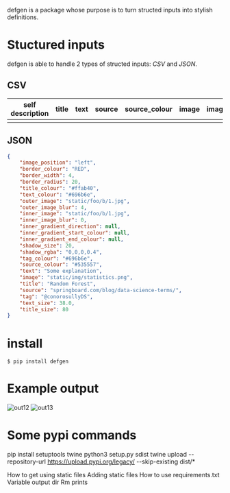 defgen is a package whose purpose is to turn structed inputs into stylish definitions.

# Stuctured inputs

defgen is able to handle 2 types of structed inputs: _CSV_ and _JSON_.

## CSV

| self description | title | text | source | source_colour | image | image_position | outer_image | outer_image_blur | inner_image | inner_image_blur | inner_gradient_direction | inner_gradient_start_colour | inner_gradient_end_colour | border_colour | border_width | border_radius | shadow_size | shadow_rgba | title_colour | text_colour | tag_colour | tag | font |
|------------------|-------|------|--------|---------------|-------|----------------|-------------|------------------|-------------|------------------|--------------------------|-----------------------------|---------------------------|---------------|--------------|---------------|-------------|-------------|--------------|-------------|------------|-----|------|
|                  |       |      |        |               |       |                |             |                  |             |                  |                          |                             |                           |               |              |               |             |             |              |             |            |     |      |

## JSON

```JSON
{
    "image_position": "left",
    "border_colour": "RED",
    "border_width": 4,
    "border_radius": 20,
    "title_colour": "#ffab40",
    "text_colour": "#696b6e",
    "outer_image": "static/foo/b/1.jpg",
    "outer_image_blur": 4,
    "inner_image": "static/foo/b/1.jpg",
    "inner_image_blur": 0,
    "inner_gradient_direction": null,
    "inner_gradient_start_colour": null,
    "inner_gradient_end_colour": null,
    "shadow_size": 20,
    "shadow_rgba": "0,0,0,0.4",
    "tag_colour": "#696b6e",
    "source_colour": "#535557",
    "text": "Some explanation",
    "image": "static/img/statistics.png",
    "title": "Random Forest",
    "source": "springboard.com/blog/data-science-terms/",
    "tag": "@conorosullyDS",
    "text_size": 38.0,
    "title_size": 80
}
```

# install
```
$ pip install defgen
```

# Example output
![out12](https://user-images.githubusercontent.com/41017214/109725016-313a4280-7bb9-11eb-91fb-8389f41eae44.jpg)
![out13](https://user-images.githubusercontent.com/41017214/109725093-4a42f380-7bb9-11eb-80c2-7a572e35ac53.jpg)

# Some pypi commands

pip install setuptools twine
python3 setup.py sdist
twine upload --repository-url https://upload.pypi.org/legacy/ --skip-existing dist/*

How to get using static files
Adding static files
How to use requirements.txt
Variable output dir
Rm prints